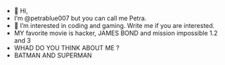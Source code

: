- 👋 Hi,
- I’m @petrablue007 but you can call me Petra. 
- 👀 I’m interested in coding and gaming. Write me if you are interested.
- MY favorite movie is hacker, JAMES BOND and mission impossible 1.2 and 3
- WHAD DO YOU THINK ABOUT ME ?
- BATMAN AND SUPERMAN 
